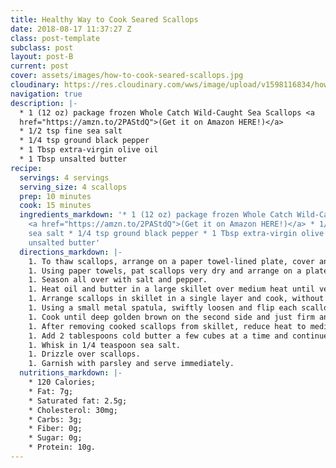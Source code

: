```yaml
---
title: Healthy Way to Cook Seared Scallops
date: 2018-08-17 11:37:27 Z
class: post-template
subclass: post
layout: post-B
current: post
cover: assets/images/how-to-cook-seared-scallops.jpg
cloudinary: https://res.cloudinary.com/wws/image/upload/v1598116834/how-to-cook-seared-scallops.jpg
navigation: true
description: |-
  * 1 (12 oz) package frozen Whole Catch Wild-Caught Sea Scallops <a
  href="https://amzn.to/2PAStdQ">(Get it on Amazon HERE!)</a>
  * 1/2 tsp fine sea salt
  * 1/4 tsp ground black pepper
  * 1 Tbsp extra-virgin olive oil
  * 1 Tbsp unsalted butter
recipe:
  servings: 4 servings
  serving_size: 4 scallops
  prep: 10 minutes
  cook: 15 minutes
  ingredients_markdown: '* 1 (12 oz) package frozen Whole Catch Wild-Caught Sea Scallops
    <a href="https://amzn.to/2PAStdQ">(Get it on Amazon HERE!)</a> * 1/2 tsp fine
    sea salt * 1/4 tsp ground black pepper * 1 Tbsp extra-virgin olive oil * 1 Tbsp
    unsalted butter'
  directions_markdown: |-
    1. To thaw scallops, arrange on a paper towel-lined plate, cover and refrigerate overnight.
    1. Using paper towels, pat scallops very dry and arrange on a plate.
    1. Season all over with salt and pepper.
    1. Heat oil and butter in a large skillet over medium heat until very hot but not smoking, 1 to 2 minutes.
    1. Arrange scallops in skillet in a single layer and cook, without touching, until deep golden brown underneath, about 2 minutes.
    1. Using a small metal spatula, swiftly loosen and flip each scallop.
    1. Cook until deep golden brown on the second side and just firm and opaque, 1 to 2 minutes more.
    1. After removing cooked scallops from skillet, reduce heat to medium-low and whisk 3 tablespoons lemon juice into the skillet, scraping up any browned bits.
    1. Add 2 tablespoons cold butter a few cubes at a time and continue whisking constantly until just melted.
    1. Whisk in 1/4 teaspoon sea salt.
    1. Drizzle over scallops.
    1. Garnish with parsley and serve immediately.
  nutritions_markdown: |-
    * 120 Calories;
    * Fat: 7g;
    * Saturated fat: 2.5g;
    * Cholesterol: 30mg;
    * Carbs: 3g;
    * Fiber: 0g;
    * Sugar: 0g;
    * Protein: 10g.
---
```



